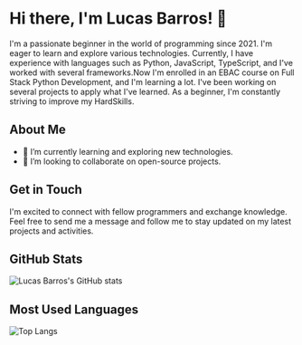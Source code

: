 # Hi there, I'm Lucas Barros! 👋

I'm a passionate beginner in the world of programming since 2021. I'm eager to learn and explore various technologies. Currently, I have experience with languages such as Python, JavaScript, TypeScript, and I've worked with several frameworks.Now I'm enrolled in an EBAC course on Full Stack Python Development, and I'm learning a lot. I've been working on several projects to apply what I've learned. As a beginner, I'm constantly striving to improve my HardSkills.
## About Me

- 🌱 I’m currently learning and exploring new technologies.
- 👯 I’m looking to collaborate on open-source projects.

## Get in Touch

I'm excited to connect with fellow programmers and exchange knowledge. Feel free to send me a message and follow me to stay updated on my latest projects and activities.

## GitHub Stats

![Lucas Barros's GitHub stats](https://github-readme-stats.vercel.app/api?username=LucasVoyager&show_icons=true&theme=dark)

## Most Used Languages

![Top Langs](https://github-readme-stats.vercel.app/api/top-langs/?username=LucasVoyager&layout=compact&theme=dark)

<!--
**LucasVoyager/LucasVoyager** is a ✨ _special_ ✨ repository because its `README.md` (this file) appears on your GitHub profile.

Here are some ideas to get you started:

- 🔭 I’m currently working on ...
- 🌱 I’m currently learning ...
- 👯 I’m looking to collaborate on ...
- 🤔 I’m looking for help with ...
- 💬 Ask me about ...
- 📫 How to reach me: ...
- 😄 Pronouns: ...
- ⚡ Fun fact: ...
-->
